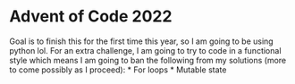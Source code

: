 # Advent of Code 2022

Goal is to finish this for the first time this year, so I am going to be using python lol. For an extra challenge, I am going to try to code in a functional style which means I am going to ban the following from my solutions (more to come possibly as I proceed):
    * For loops
    * Mutable state
